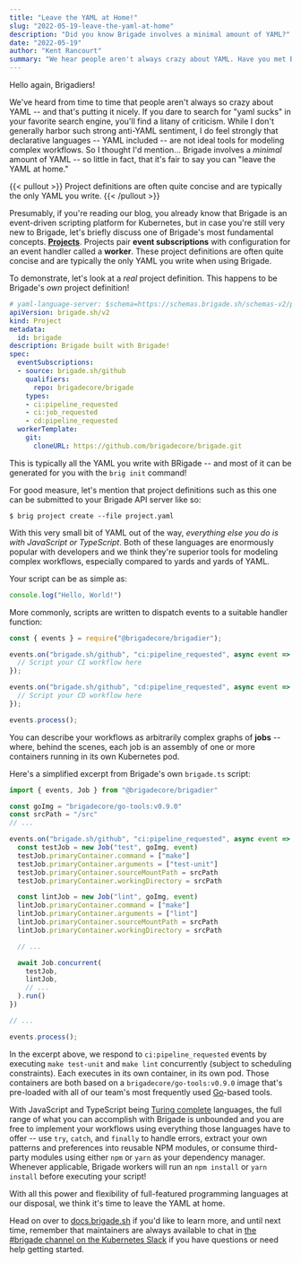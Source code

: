 ```yaml
---
title: "Leave the YAML at Home!"
slug: "2022-05-19-leave-the-yaml-at-home"
description: "Did you know Brigade involves a minimal amount of YAML?"
date: "2022-05-19"
author: "Kent Rancourt"
summary: "We hear people aren't always crazy about YAML. Have you met Brigade?"
---
```


Hello again, Brigadiers!

We've heard from time to time that people aren't always so crazy about YAML --
and that's putting it nicely. If you dare to search for "yaml sucks" in your
favorite search engine, you'll find a litany of criticism. While I don't
generally harbor such strong anti-YAML sentiment, I do feel strongly that
declarative languages -- YAML included -- are not ideal tools for modeling
complex workflows. So I thought I'd mention... Brigade involves a _minimal_
amount of YAML -- so little in fact, that it's fair to say you can "leave the
YAML at home."

{{< pullout >}}
  Project definitions are often quite concise and are typically the only YAML
  you write.
{{< /pullout >}}

Presumably, if you're reading our blog, you already know that Brigade is an
event-driven scripting platform for Kubernetes, but in case you're still very
new to Brigade, let's briefly discuss one of Brigade's most fundamental
concepts.
[__Projects__](https://docs.brigade.sh/topics/project-developers/projects/).
Projects pair __event subscriptions__ with configuration for an event handler
called a __worker__. These project definitions are often quite concise and
are typically the only YAML you write when using Brigade.

To demonstrate, let's look at a _real_ project definition. This happens to be
Brigade's _own_ project definition!

```yaml
# yaml-language-server: $schema=https://schemas.brigade.sh/schemas-v2/project.json
apiVersion: brigade.sh/v2
kind: Project
metadata:
  id: brigade
description: Brigade built with Brigade!
spec:
  eventSubscriptions:
  - source: brigade.sh/github
    qualifiers:
      repo: brigadecore/brigade
    types:
    - ci:pipeline_requested
    - ci:job_requested
    - cd:pipeline_requested
  workerTemplate:
    git:
      cloneURL: https://github.com/brigadecore/brigade.git
```

This is typically all the YAML you write with BRigade -- and most of it can be
generated for you with the `brig init` command!

For good measure, let's mention that project definitions such as this one can be
submitted to your Brigade API server like so:

```shell
$ brig project create --file project.yaml
```

With this very small bit of YAML out of the way, _everything else you do is with
JavaScript or TypeScript_. Both of these languages are enormously popular with
developers and we think they're superior tools for modeling complex workflows,
especially compared to yards and yards of YAML.

Your script can be as simple as:

```javascript
console.log("Hello, World!")
```

More commonly, scripts are written to dispatch events to a suitable handler
function:

```javascript
const { events } = require("@brigadecore/brigadier");

events.on("brigade.sh/github", "ci:pipeline_requested", async event => {
  // Script your CI workflow here
});

events.on("brigade.sh/github", "cd:pipeline_requested", async event => {
  // Script your CD workflow here
});

events.process();
```

You can describe your workflows as arbitrarily complex graphs of __jobs__ --
where, behind the scenes, each job is an assembly of one or more containers
running in its own Kubernetes pod.

Here's a simplified excerpt from Brigade's own `brigade.ts` script:

```typescript
import { events, Job } from "@brigadecore/brigadier"

const goImg = "brigadecore/go-tools:v0.9.0"
const srcPath = "/src"
// ...

events.on("brigade.sh/github", "ci:pipeline_requested", async event => {
  const testJob = new Job("test", goImg, event)
  testJob.primaryContainer.command = ["make"]
  testJob.primaryContainer.arguments = ["test-unit"]
  testJob.primaryContainer.sourceMountPath = srcPath
  testJob.primaryContainer.workingDirectory = srcPath

  const lintJob = new Job("lint", goImg, event)
  lintJob.primaryContainer.command = ["make"]
  lintJob.primaryContainer.arguments = ["lint"]
  lintJob.primaryContainer.sourceMountPath = srcPath
  lintJob.primaryContainer.workingDirectory = srcPath

  // ...

  await Job.concurrent(
    testJob,
    lintJob,
    // ...
  ).run()
})

// ...

events.process();
```

In the excerpt above, we respond to `ci:pipeline_requested` events by executing
`make test-unit` and `make lint` concurrently (subject to scheduling
constraints). Each executes in its own container, in its own pod. Those
containers are both based on a `brigadecore/go-tools:v0.9.0` image that's
pre-loaded with all of our team's most frequently used
[Go]([Go](https://golang.org))-based tools.

With JavaScript and TypeScript being
[Turing complete](https://en.wikipedia.org/wiki/Turing_completeness) languages,
the full range of what you can accomplish with Brigade is unbounded and you are
free to implement your workflows using everything those languages have to offer
-- use `try`, `catch`, and `finally` to handle errors, extract your own patterns
and preferences into reusable NPM modules, or consume third-party modules using
either `npm` or `yarn` as your dependency manager. Whenever applicable, Brigade
workers will run an `npm install` or `yarn install` before executing your
script!

With all this power and flexibility of full-featured programming languages at
our disposal, we think it's time to leave the YAML at home.

Head on over to [docs.brigade.sh](https://docs.brigade.sh) if you'd like to
learn more, and until next time, remember that maintainers are always available
to chat in [the #brigade channel on the Kubernetes Slack](https://slack.brigade.sh)
if you have questions or need help getting started.
